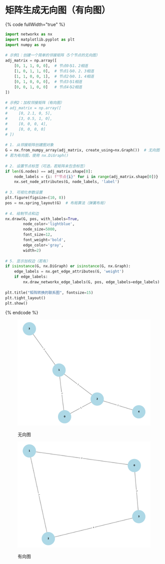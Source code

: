 # 矩阵生成无向图（有向图）

{% code fullWidth="true" %}
```python
import networkx as nx
import matplotlib.pyplot as plt
import numpy as np

# 示例1：创建一个简单的邻接矩阵（5个节点的无向图）
adj_matrix = np.array([
    [0, 1, 1, 0, 0],  # 节点0与1、2相连
    [1, 0, 1, 1, 0],  # 节点1与0、2、3相连
    [1, 1, 0, 0, 1],  # 节点2与0、1、4相连
    [0, 1, 0, 0, 0],  # 节点3与1相连
    [0, 0, 1, 0, 0]   # 节点4与2相连
])

# 示例2：加权邻接矩阵（有向图）
# adj_matrix = np.array([
#     [0, 2.1, 0, 5],
#     [3, 0.5, 1, 0],
#     [0, 0, 0, 4],
#     [0, 0, 0, 0]
# ])

# 1. 从邻接矩阵创建图对象
G = nx.from_numpy_array(adj_matrix, create_using=nx.Graph())  # 无向图
# 若为有向图，使用 nx.DiGraph()

# 2. 设置节点标签（可选，若矩阵未包含标签）
if len(G.nodes) == adj_matrix.shape[0]:
    node_labels = {i: f"节点{i}" for i in range(adj_matrix.shape[0])}
    nx.set_node_attributes(G, node_labels, 'label')

# 3. 可视化参数设置
plt.figure(figsize=(10, 8))
pos = nx.spring_layout(G)  # 布局算法（弹簧布局）

# 4. 绘制节点和边
nx.draw(G, pos, with_labels=True, 
        node_color='lightblue', 
        node_size=5000, 
        font_size=12, 
        font_weight='bold',
        edge_color='gray', 
        width=2)

# 5. 显示加权边（若有）
if isinstance(G, nx.DiGraph) or isinstance(G, nx.Graph):
    edge_labels = nx.get_edge_attributes(G, 'weight')
    if edge_labels:
        nx.draw_networkx_edge_labels(G, pos, edge_labels=edge_labels)

plt.title("矩阵转换的联系图", fontsize=15)
plt.tight_layout()
plt.show()
```
{% endcode %}

<div><figure><img src="../../.gitbook/assets/无向图.png" alt=""><figcaption><p>无向图</p></figcaption></figure> <figure><img src="../../.gitbook/assets/有向图.png" alt=""><figcaption><p>有向图</p></figcaption></figure></div>
